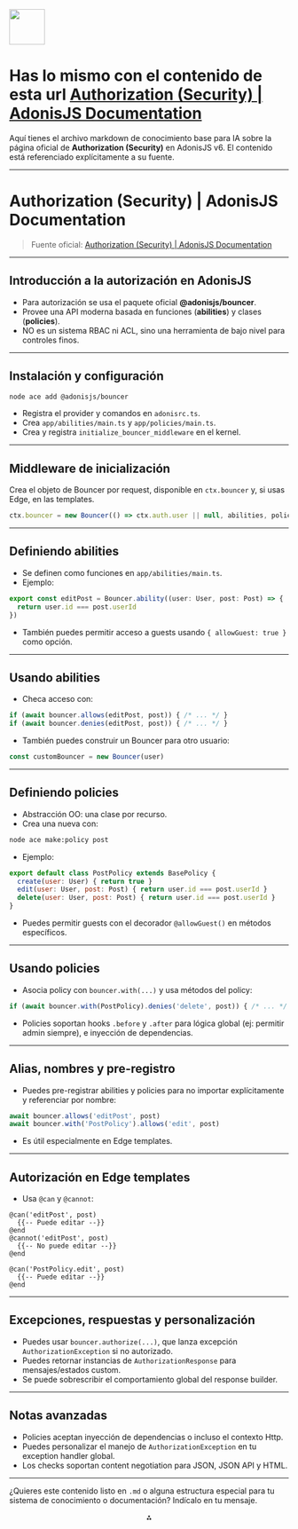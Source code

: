 <img src="https://r2cdn.perplexity.ai/pplx-full-logo-primary-dark%402x.png" style="height:64px;margin-right:32px"/>

# Has lo mismo con el contenido de esta url [Authorization (Security) | AdonisJS Documentation](https://docs.adonisjs.com/guides/security/authorization)

Aquí tienes el archivo markdown de conocimiento base para IA sobre la página oficial de **Authorization (Security)** en AdonisJS v6. El contenido está referenciado explícitamente a su fuente.

***

# Authorization (Security) | AdonisJS Documentation

> Fuente oficial: [Authorization (Security) | AdonisJS Documentation](https://docs.adonisjs.com/guides/security/authorization)

***

## Introducción a la autorización en AdonisJS

- Para autorización se usa el paquete oficial **@adonisjs/bouncer**.
- Provee una API moderna basada en funciones (**abilities**) y clases (**policies**).
- NO es un sistema RBAC ni ACL, sino una herramienta de bajo nivel para controles finos.

***

## Instalación y configuración

```bash
node ace add @adonisjs/bouncer
```

- Registra el provider y comandos en `adonisrc.ts`.
- Crea `app/abilities/main.ts` y `app/policies/main.ts`.
- Crea y registra `initialize_bouncer_middleware` en el kernel.

***

## Middleware de inicialización

Crea el objeto de Bouncer por request, disponible en `ctx.bouncer` y, si usas Edge, en las templates.

```js
ctx.bouncer = new Bouncer(() => ctx.auth.user || null, abilities, policies)
```


***

## Definiendo abilities

- Se definen como funciones en `app/abilities/main.ts`.
- Ejemplo:

```js
export const editPost = Bouncer.ability((user: User, post: Post) => {
  return user.id === post.userId
})
```

- También puedes permitir acceso a guests usando `{ allowGuest: true }` como opción.

***

## Usando abilities

- Checa acceso con:

```js
if (await bouncer.allows(editPost, post)) { /* ... */ }
if (await bouncer.denies(editPost, post)) { /* ... */ }
```

- También puedes construir un Bouncer para otro usuario:

```js
const customBouncer = new Bouncer(user)
```


***

## Definiendo policies

- Abstracción OO: una clase por recurso.
- Crea una nueva con:

```bash
node ace make:policy post
```

- Ejemplo:

```js
export default class PostPolicy extends BasePolicy {
  create(user: User) { return true }
  edit(user: User, post: Post) { return user.id === post.userId }
  delete(user: User, post: Post) { return user.id === post.userId }
}
```

- Puedes permitir guests con el decorador `@allowGuest()` en métodos específicos.

***

## Usando policies

- Asocia policy con `bouncer.with(...)` y usa métodos del policy:

```js
if (await bouncer.with(PostPolicy).denies('delete', post)) { /* ... */ }
```

- Policies soportan hooks `.before` y `.after` para lógica global (ej: permitir admin siempre), e inyección de dependencias.

***

## Alias, nombres y pre-registro

- Puedes pre-registrar abilities y policies para no importar explícitamente y referenciar por nombre:

```js
await bouncer.allows('editPost', post)
await bouncer.with('PostPolicy').allows('edit', post)
```

- Es útil especialmente en Edge templates.

***

## Autorización en Edge templates

- Usa `@can` y `@cannot`:

```edge
@can('editPost', post)
  {{-- Puede editar --}}
@end
@cannot('editPost', post)
  {{-- No puede editar --}}
@end

@can('PostPolicy.edit', post)
  {{-- Puede editar --}}
@end
```


***

## Excepciones, respuestas y personalización

- Puedes usar `bouncer.authorize(...)`, que lanza excepción `AuthorizationException` si no autorizado.
- Puedes retornar instancias de `AuthorizationResponse` para mensajes/estados custom.
- Se puede sobrescribir el comportamiento global del response builder.

***

## Notas avanzadas

- Policies aceptan inyección de dependencias o incluso el contexto Http.
- Puedes personalizar el manejo de `AuthorizationException` en tu exception handler global.
- Los checks soportan content negotiation para JSON, JSON API y HTML.

***

¿Quieres este contenido listo en `.md` o alguna estructura especial para tu sistema de conocimiento o documentación? Indícalo en tu mensaje.

<div style="text-align: center">⁂</div>

[^1]: https://docs.adonisjs.com/guides/security/authorization

